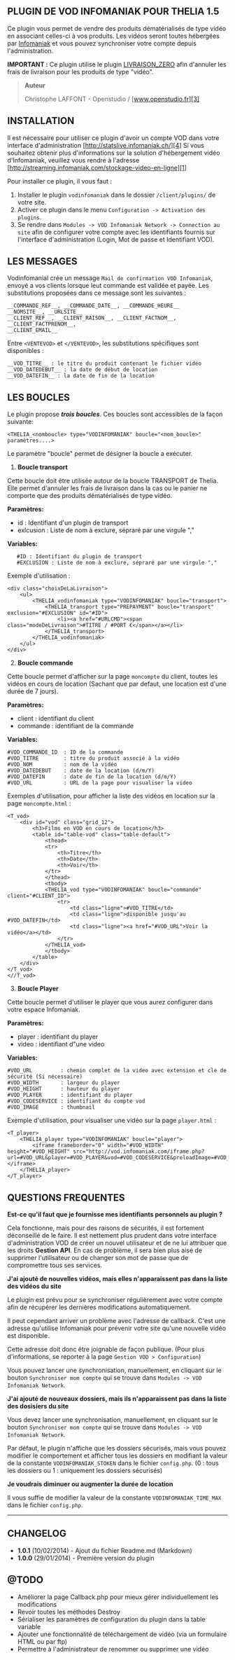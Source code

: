 PLUGIN DE VOD INFOMANIAK POUR THELIA 1.5
--------------------------------------

Ce plugin vous permet de vendre des produits dématérialisés de type vidéo
en associant celles-ci à vos produits. Les vidéos seront toutes hébergées par
[Infomaniak][1] et vous pouvez synchroniser votre compte depuis l'administration.

**IMPORTANT :** Ce plugin utilise le plugin [LIVRAISON_ZERO][2] afin d'annuler les frais de livraison pour
les produits de type "vidéo".


> **Auteur**
>
>   Christophe LAFFONT - Openstudio / [www.openstudio.fr][3]


INSTALLATION
---------

Il est nécessaire pour utiliser ce plugin d'avoir un compte VOD dans votre interface d'administration [http://statslive.infomaniak.ch/][4]
Si vous souhaitez obtenir plus d'informations sur la solution d'hébergement vidéo d'Infomaniak, veuillez vous rendre à l'adresse [http://streaming.infomaniak.com/stockage-video-en-ligne][1]

Pour installer ce plugin, il vous faut :

 1. Installer le plugin `vodinfomaniak` dans le dossier `/client/plugins/` de votre site.
 2. Activer ce plugin dans le menu `Configuration -> Activation des plugins`.
 3. Se rendre dans `Modules -> VOD Infomaniak Network -> Connection au site` afin de configurer votre compte avec les identifiants fournis sur l'interface d'administration (Login, Mot de passe et Identifiant VOD).


LES MESSAGES
---------

Vodinfomanial crée un message `Mail de confirmation VOD Infomaniak`, envoyé a vos
clients lorsque leut commande est validée et payée. Les substitutions proposées
dans ce message sont les suivantes :

```
__COMMANDE_REF__, __COMMANDE_DATE__, __COMMANDE_HEURE__
__NOMSITE__, __URLSITE__
__CLIENT_REF__, __CLIENT_RAISON__, __CLIENT_FACTNOM__, __CLIENT_FACTPRENOM__,
__CLIENT_EMAIL__
```

Entre `<VENTEVOD>` et `</VENTEVOD>`, les substitutions spécifiques sont disponibles :

```
__VOD_TITRE__ : le titre du produit contenant le fichier vidéo
__VOD_DATEDEBUT__ : la date de début de location
__VOD_DATEFIN__ : la date de fin de la location
```

LES BOUCLES
---------

Le plugin propose ***trois boucles***. Ces boucles sont accessibles de la façon suivante:

```
<THELIA_<nomboucle> type="VODINFOMANIAK" boucle="<nom_boucle>" paramètres....>
```
Le paramètre "boucle" permet de désigner la boucle a exécuter.

1) **Boucle transport**


Cette boucle doit être utilisée autour de la boucle TRANSPORT de Thelia. Elle
permet d'annuler les frais de livraison dans la cas ou le panier ne comporte que
des produits dématérialisés de type vidéo.

**Paramètres:**

 - id : Identifiant d'un plugin de transport
 - exlcusion :  Liste de nom à exclure, sépraré par une virgule ","

**Variables:**

```
   #ID : Identifiant du plugin de transport
   #EXCLUSION : Liste de nom à exclure, sépraré par une virgule ","
```

Exemple d'utilisation :

```
<div class="choixDeLaLivraison">
    <ul>
        <THELIA_vodinfomaniak type="VODINFOMANIAK" boucle="transport">
            <THELIA_transport type="PREPAYMENT" boucle="transport" exclusion="#EXCLUSION" id="#ID">
                <li><a href="#URLCMD"><span class="modeDeLivraison">#TITRE / #PORT €</span></a></li>
            </THELIA_transport>
        </THELIA_vodinfomaniak>
    </ul>
</div>
```


2) **Boucle commande**

Cette boucle permet d'afficher sur la page `moncompte` du client, toutes les vidéos en cours de location (Sachant que par defaut, une location est d'une durée de 7 jours).

**Paramètres:**

 - client   : identifiant du client
 - commande : identifiant de la commande

**Variables:**
```
#VOD_COMMANDE_ID  : ID de la commande
#VOD_TITRE        : titre du produit associé à la vidéo
#VOD_NOM          : nom de la vidéo
#VOD_DATEDEBUT    : date de la location (d/m/Y)
#VOD_DATEFIN      : date de fin de la location (d/m/Y)
#VOD_URL          : URL de la page pour visualiser la video
```

Exemples d'utilisation, pour afficher la liste des vidéos en location sur la page `moncompte.html` :

```
<T_vod>
    <div id="vod" class="grid_12">
        <h3>Films en VOD en cours de location</h3>
        <table id="table-vod" class="table-default">
            <thead>
            <tr>
                <th>Titre</th>
                <th>Date</th>
                <th>Voir</th>
            </tr>
            </thead>
            <tbody>
            <THELIA_vod type="VODINFOMANIAK" boucle="commande" client="#CLIENT_ID">
                <tr>
                    <td class="ligne">#VOD_TITRE</td>
                    <td class="ligne">disponible jusqu'au #VOD_DATEFIN</td>
                    <td class="ligne"><a href="#VOD_URL">Voir la vidéo</a></td>
                </tr>
            </THELIA_vod>
            </tbody>
        </table>
    </div>
</T_vod>
<//T_vod>
```

3) **Boucle Player**

Cette boucle permet d'utiliser le player que vous aurez configurer dans votre espace Infomaniak.

**Paramètres:**

 - player : identifiant du player
 - video  : identifiant d"une video

**Variables:**

```
#VOD_URL         : chemin complet de la video avec extension et cle de sécurité (Si nécessaire)
#VOD_WIDTH       : largeur du player
#VOD_HEIGHT      : hauteur du player
#VOD_PLAYER      : identifiant du player
#VOD_CODESERVICE : identifiant du compte vod
#VOD_IMAGE       : thumbnail
```

Exemple d'utilisation, pour visualiser une vidéo sur la page `player.html` :

```
<T_player>
    <THELIA_player type="VODINFOMANIAK" boucle="player">
        <iframe frameborder="0" width="#VOD_WIDTH" height="#VOD_HEIGHT" src="http://vod.infomaniak.com/iframe.php?url=#VOD_URL&player=#VOD_PLAYER&vod=#VOD_CODESERVICE&preloadImage=#VOD_IMAGE"></iframe>
    </THELIA_player>
</T_player>
```

QUESTIONS FREQUENTES
---------

**Est-ce qu'il faut que je fournisse mes identifiants personnels au plugin ?**

Cela fonctionne, mais pour des raisons de sécurités, il est fortement déconseillé de le faire.
Il est nettement plus prudent dans votre interface d'administration VOD de créer un nouvel utilisateur et de ne lui attribuer que les droits **Gestion API**.
En cas de problème, il sera bien plus aisé de supprimer l'utilisateur ou de changer son mot de passe que de compromettre tous ses services.


**J'ai ajouté de nouvelles vidéos, mais elles n'apparaissent pas dans la liste des vidéos du site**

Le plugin est prévu pour se synchroniser régulièrement avec votre compte afin de récupérer les dernières modifications automatiquement.

Il peut cependant arriver un problème avec l'adresse de callback. C'est une adresse qu'utilise Infomaniak pour prévenir votre site qu'une nouvelle vidéo est disponible.

Cette adresse doit donc être joignable de façon publique. (Pour plus d'informations, se reporter à la page `Gestion VOD > Configuration`)

Vous pouvez lancer une synchronisation, manuellement, en cliquant sur le bouton `Synchroniser mom compte` qui se trouve dans `Modules -> VOD Infomaniak Network`.


**J'ai ajouté de nouveaux dossiers, mais ils n'apparaissent pas dans la liste des dosisiers du site**

Vous devez lancer une synchronisation, manuellement, en cliquant sur le bouton `Synchroniser mom compte` qui se trouve dans `Modules -> VOD Infomaniak Network`.

Par défaut, le plugin n'affiche que les dossiers sécurisés, mais vous pouvez modifier le comportement et afficher tous les dossiers en modifiant la valeur de la constante `VODINFOMANIAK_STOKEN` dans le fichier `config.php`. (0 : tous les dossiers ou 1 : uniquement les dossiers sécurisés)


**Je voudrais diminuer ou augmenter la durée de location**

Il vous suffie de modifier la valeur de la constante `VODINFOMANIAK_TIME_MAX` dans le fichier `config.php`.


----------

CHANGELOG
---------

- **1.0.1** (10/02/2014) - Ajout du fichier Readme.md (Markdown)
- **1.0.0** (29/01/2014) - Première version du plugin


@TODO
---------

* Améliorer la page Callback.php pour mieux gérer individuellement les modifications
* Revoir toutes les méthodes Destroy
* Sérialiser les paramètres de configuration du plugin dans la table variable
* Ajouter une fonctionnalité de téléchargement de vidéo (via un formulaire HTML ou par ftp)
* Permettre à l'administrateur de renommer ou supprimer une vidéo



[1]: http://streaming.infomaniak.com/stockage-video-en-ligne
[2]: https://github.com/touffies/livraison_zero
[3]: http://www.openstudio.fr
[4]: http://statslive.infomaniak.ch/
